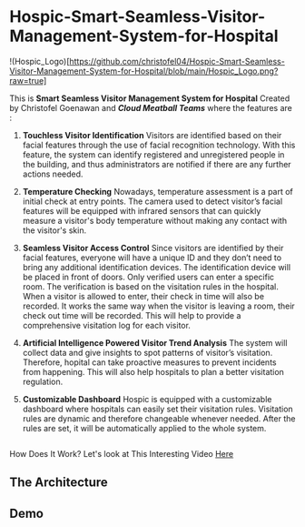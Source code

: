 # Hospic-Smart-Seamless-Visitor-Management-System-for-Hospital

!(Hospic_Logo)[https://github.com/christofel04/Hospic-Smart-Seamless-Visitor-Management-System-for-Hospital/blob/main/Hospic_Logo.png?raw=true]


This is **Smart Seamless Visitor Management System for Hospital** Created by Christofel Goenawan and ***Cloud Meatball Teams*** where the features are :


1. **Touchless Visitor Identification**
Visitors are identified based on their facial features through the use of facial recognition technology. With this feature, the system can identify registered and unregistered people in the building, and thus administrators are notified if there are any further actions needed.  

2. **Temperature Checking**
Nowadays, temperature assessment is a part of initial check at entry points. The camera used to detect visitor’s facial features will be equipped with infrared sensors that can quickly measure a visitor's body temperature without making any contact with the visitor's skin.

3. **Seamless Visitor Access Control**
Since visitors are identified by their facial features, everyone will have a unique ID and they don’t need to bring any additional identification devices. The identification device will be placed in front of doors. Only verified users can enter a specific room. The verification is based on the visitation rules in the hospital. When a visitor is allowed to enter, their check in time will also be recorded. It works the same way when the visitor is leaving a room, their check out time will be recorded. This will help to provide a comprehensive visitation log for each visitor.

4. **Artificial Intelligence Powered Visitor Trend Analysis**
The system will collect data and give insights to spot patterns of visitor’s visitation. Therefore, hopital can take proactive measures to prevent incidents from happening. This will also help hospitals to plan a better visitation regulation.

5. **Customizable Dashboard**
Hospic is equipped with a customizable dashboard where hospitals can easily set their visitation rules. Visitation rules are dynamic and therefore changeable whenever needed. After the rules are set, it will be automatically applied to the whole system.

![]()

How Does It Work? Let's look at This Interesting Video [Here](https://youtu.be/PsSdeTeitsc)

## The Architecture

## Demo



